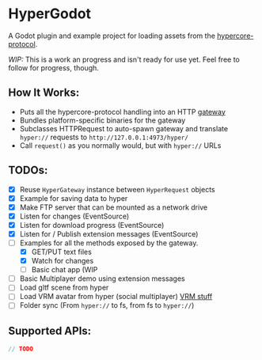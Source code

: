 # HyperGodot

A Godot plugin and example project for loading assets from the [hypercore-protocol](https://hypercore-protocol.org/).

*WIP:* This is a work an progress and isn't ready for use yet. Feel free to follow for progress, though.

## How It Works:

- Puts all the hypercore-protocol handling into an HTTP [gateway](https://github.com/RangerMauve/hyper-gateway)
- Bundles platform-specific binaries for the gateway
- Subclasses HTTPRequest to auto-spawn gateway and translate `hyper://` requests to `http://127.0.0.1:4973/hyper/`
- Call `request()` as you normally would, but with `hyper://` URLs

## TODOs:

- [x] Reuse `HyperGateway` instance between `HyperRequest` objects
- [x] Example for saving data to hyper
- [x] Make FTP server that can be mounted as a network drive
- [x] Listen for changes (EventSource)
- [x] Listen for download progress (EventSource)
- [x] Listen for / Publish extension messages (EventSource)
- [ ] Examples for all the methods exposed by the gateway.
	- [x] GET/PUT text files
	- [x] Watch for changes
	- [ ] Basic chat app (WIP
- [ ] Basic Multiplayer demo using extension messages
- [ ] Load gltf scene from hyper
- [ ] Load VRM avatar from hyper (social multiplayer) [VRM stuff](https://github.com/V-Sekai/godot-vrm/blob/godot3/addons/vrm/import_vrm.gd)
- [ ] Folder sync (From `hyper://` to fs, from fs to `hyper://`)

## Supported APIs:

```JavaScript
// TODO
```
